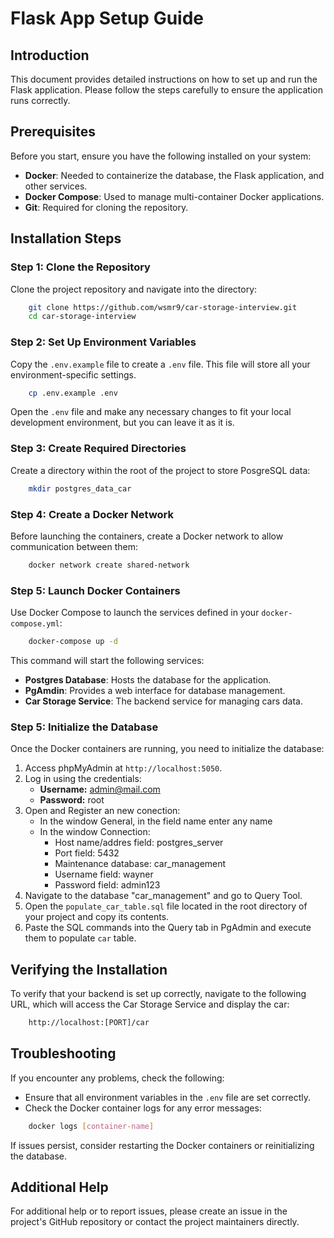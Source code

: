 # Flask App Setup Guide

## Introduction

This document provides detailed instructions on how to set up and run the Flask application. Please follow the steps carefully to ensure the application runs correctly.

## Prerequisites

Before you start, ensure you have the following installed on your system:

- **Docker**: Needed to containerize the database, the Flask application, and other services.
- **Docker Compose**: Used to manage multi-container Docker applications.
- **Git**: Required for cloning the repository.

## Installation Steps

### Step 1: Clone the Repository

Clone the project repository and navigate into the directory:

```bash
    git clone https://github.com/wsmr9/car-storage-interview.git
    cd car-storage-interview
```

### Step 2: Set Up Environment Variables

Copy the `.env.example` file to create a `.env` file. This file will store all your environment-specific settings.

```bash
    cp .env.example .env
```

Open the `.env` file and make any necessary changes to fit your local development environment, but you can leave it as it is.

### Step 3: Create Required Directories


Create a directory within the root of the project to store PosgreSQL data:

```bash
    mkdir postgres_data_car
```

### Step 4: Create a Docker Network


Before launching the containers, create a Docker network to allow communication between them:

```bash
    docker network create shared-network
```

### Step 5: Launch Docker Containers


Use Docker Compose to launch the services defined in your `docker-compose.yml`:

```bash
    docker-compose up -d
```

This command will start the following services:
- **Postgres Database**: Hosts the database for the application.
- **PgAmdin**: Provides a web interface for database management.
- **Car Storage Service**: The backend service for managing cars data.

### Step 5: Initialize the Database


Once the Docker containers are running, you need to initialize the database:

1. Access phpMyAdmin at `http://localhost:5050`.
2. Log in using the credentials:
   - **Username:** admin@mail.com
   - **Password:** root
3. Open and Register an new conection:
    - In the window General, in the field name enter any name
    - In the window Connection:
        * Host name/addres field: postgres_server
        * Port field: 5432
        * Maintenance database: car_management
        * Username field: wayner
        * Password field: admin123
3. Navigate to the database "car_management" and go to Query Tool.
4. Open the `populate_car_table.sql` file located in the root directory of your project and copy its contents.
5. Paste the SQL commands into the Query tab in PgAdmin and execute them to populate `car` table.


Verifying the Installation
--------------------------

To verify that your backend is set up correctly, navigate to the following URL, which will access the Car Storage Service and display the car:

```bash
    http://localhost:[PORT]/car
```

Troubleshooting
---------------

If you encounter any problems, check the following:
- Ensure that all environment variables in the `.env` file are set correctly.
- Check the Docker container logs for any error messages:

```bash
    docker logs [container-name]
```

If issues persist, consider restarting the Docker containers or reinitializing the database.

Additional Help
---------------

For additional help or to report issues, please create an issue in the project's GitHub repository or contact the project maintainers directly.

